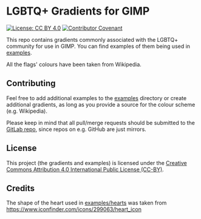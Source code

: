 # LGBTQ+ Gradients for GIMP
[![License: CC BY 4.0](https://img.shields.io/badge/License-CC%20BY%204.0-lightgrey.svg)](https://creativecommons.org/licenses/by/4.0/) [![Contributor Covenant](https://img.shields.io/badge/Contributor%20Covenant-v2.0%20adopted-ff69b4.svg)](CODE_OF_CONDUCT.md)

This repo contains gradients commonly associated with the LGBTQ+ community for use in GIMP. You can find examples of them being used in [examples](./examples/).

All the flags' colours have been taken from Wikipedia.

## Contributing

Feel free to add additional examples to the [examples](./examples/) directory or create additional gradients, as long as you provide a source for the colour scheme (e.g. Wikipedia).

Please keep in mind that all pull/merge requests should be submitted to the [GitLab repo](https://gitlab.com/Atrate/lgbtq-gradients), since repos on e.g. GitHub are just mirrors.

## License
This project (the gradients and examples) is licensed under the [Creative Commons Attribution 4.0 International Public License (CC-BY)](https://creativecommons.org/licenses/by/4.0/).

## Credits
The shape of the heart used in [examples/hearts](./examples/hearts) was taken from https://www.iconfinder.com/icons/299063/heart_icon
